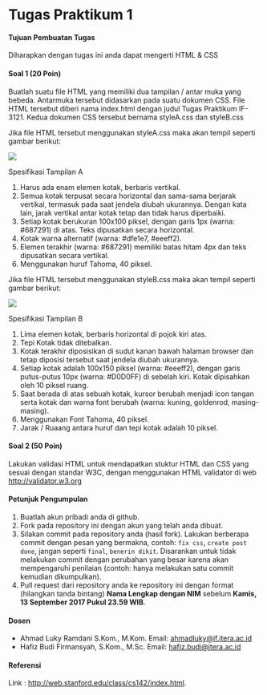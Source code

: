 # Tugas Praktikum 1

#### Tujuan Pembuatan Tugas

Diharapkan dengan tugas ini anda dapat mengerti HTML & CSS

#### Soal 1 (20 Poin)

Buatlah suatu file HTML yang memiliki dua tampilan / antar muka yang bebeda. Antarmuka tersebut didasarkan pada suatu dokumen CSS. File HTML tersebut diberi nama index.html dengan judul Tugas Praktikum IF-3121. Kedua dokumen CSS tersebut bernama styleA.css dan styleB.css

Jika file HTML tersebut menggunakan styleA.css maka akan tempil seperti gambar berikut:

![](images/A.png)

Spesifikasi Tampilan A
1. Harus ada enam elemen kotak, berbaris vertikal.
2. Semua kotak terpusat secara horizontal dan sama-sama berjarak vertikal, termasuk pada saat jendela diubah ukurannya. Dengan kata lain, jarak vertikal antar kotak tetap dan tidak harus diperbaiki.
3. Setiap kotak berukuran 100x100 piksel, dengan garis 1px (warna: #687291) di atas. Teks dipusatkan secara horizontal.
4. Kotak warna alternatif (warna: #dfe1e7, #eeeff2).
5. Elemen terakhir (warna: #687291) memiliki batas hitam 4px dan teks dipusatkan secara vertikal.
6. Menggunakan huruf Tahoma, 40 piksel.


Jika file HTML tersebut menggunakan styleB.css maka akan tempil seperti gambar berikut:

![](images/B.png)	

Spesifikasi Tampilan B
1. Lima elemen kotak, berbaris horizontal di pojok kiri atas.
2. Tepi Kotak tidak ditebalkan.
3. Kotak terakhir diposisikan di sudut kanan bawah halaman browser dan tetap diposisi tersebut saat jendela diubah ukurannya.
4. Setiap kotak adalah 100x150 piksel (warna: #eeeff2), dengan garis putus-putus 10px (warna: #D0D0FF) di sebelah kiri. Kotak dipisahkan oleh 10 piksel ruang.
5. Saat berada di atas sebuah kotak, kursor berubah menjadi icon tangan serta kotak dan warna font berubah (warna: kuning, goldenrod, masing-masing).
6. Menggunakan Font Tahoma, 40 piksel.
7. Jarak / Ruaang antara huruf dan tepi kotak adalah 10 piksel.


#### Soal 2 (50 Poin)
Lakukan validasi HTML untuk mendapatkan stuktur HTML dan CSS yang sesuai dengan standar W3C, dengan menggunakan HTML validator di web <a href="http://validator.w3.org">http://validator.w3.org</a>


#### Petunjuk Pengumpulan

1. Buatlah akun pribadi anda di github.
3. Fork pada repository ini dengan akun yang telah anda dibuat.
4. Silakan commit pada repository anda (hasil fork). Lakukan berberapa commit dengan pesan yang bermakna, contoh: `fix css`, `create post done`, jangan seperti `final`, `benerin dikit`. Disarankan untuk tidak melakukan commit dengan perubahan yang besar karena akan mempengaruhi penilaian (contoh: hanya melakukan satu commit kemudian dikumpulkan).
6. Pull request dari repository anda ke repository ini dengan format (hilangkan tanda bintang) **Nama Lengkap dengan NIM** sebelum **Kamis, 13 September 2017 Pukul 23.59 WIB**.


#### Dosen
- Ahmad Luky Ramdani S.Kom., M.Kom. Email: ahmadluky@if.itera.ac.id
- Hafiz Budi Firmansyah, S.Kom., M.Sc. Email: hafiz.budi@itera.ac.id 

#### Referensi
Link : <a href="http://web.stanford.edu/class/cs142/index.html">http://web.stanford.edu/class/cs142/index.html</a>.
